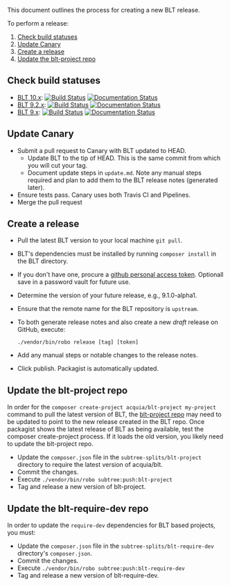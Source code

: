 This document outlines the process for creating a new BLT release.

To perform a release:

1. [Check build statuses](#check-build-statuses)
1. [Update Canary](##update-canary)
1. [Create a release](#create-a-release)
1. [Update the blt-project repo](#update-the-blt-project-repo)

## Check build statuses

* [BLT 10.x](https://github.com/acquia/blt):
[![Build Status](https://travis-ci.com/acquia/blt.svg?branch=10.0.x)](https://travis-ci.com/acquia/blt)
[![Documentation Status](https://readthedocs.org/projects/blt/badge/?version=10.0.x)](http://blt.readthedocs.io/en/10.0.x/?badge=10.0.x)
* [BLT 9.2.x](https://github.com/acquia/blt):
[![Build Status](https://travis-ci.com/acquia/blt.svg?branch=9.2.x)](https://travis-ci.com/acquia/blt)
[![Documentation Status](https://readthedocs.org/projects/blt/badge/?version=9.2.x)](http://blt.readthedocs.io/en/9.2.x/?badge=9.2.x)
* [BLT 9.x](https://github.com/acquia/blt):
[![Build Status](https://travis-ci.com/acquia/blt.svg?branch=9.x)](https://travis-ci.com/acquia/blt)
[![Documentation Status](https://readthedocs.org/projects/blt/badge/?version=9.x)](http://blt.readthedocs.io/en/9.x/?badge=9.x)

## Update Canary

* Submit a pull request to Canary with BLT updated to HEAD.
    * Update BLT to the tip of HEAD. This is the same commit from which you will cut your tag.
    * Document update steps in `update.md`. Note any manual steps required and plan to add them to the BLT release notes (generated later).
* Ensure tests pass. Canary uses both Travis CI and Pipelines.
* Merge the pull request

## Create a release

* Pull the latest BLT version to your local machine `git pull`.
* BLT's dependencies must be installed by running `composer install` in the BLT directory.
* If you don't have one, procure a [github personal access token](https://github.com/settings/tokens). Optionall save in a password vault for future use.
* Determine the version of your future release, e.g., 9.1.0-alpha1.
* Ensure that the remote name for the BLT repository is `upstream`.
* To both generate release notes and also create a new _draft_ release on GitHub, execute:

      ./vendor/bin/robo release [tag] [token]

* Add any manual steps or notable changes to the release notes.
* Click publish. Packagist is automatically updated.

## Update the blt-project repo

In order for the `composer create-project acquia/blt-project my-project` command to pull the latest version of BLT, the [blt-project repo](https://github.com/acquia/blt-project) may need to be updated to point to the new release created in the BLT repo. Once packagist shows the latest release of BLT as being available, test the composer create-project process. If it loads the old version, you likely need to update the blt-project repo.

* Update the `composer.json` file in the `subtree-splits/blt-project` directory to require the latest version of acquia/blt.
* Commit the changes.
* Execute `./vendor/bin/robo subtree:push:blt-project`
* Tag and release a new version of blt-project.

## Update the blt-require-dev repo

In order to update the `require-dev` dependencies for BLT based projects, you must:

* Update the `composer.json` file in the `subtree-splits/blt-require-dev` directory's `composer.json`.
* Commit the changes.
* Execute `./vendor/bin/robo subtree:push:blt-require-dev`
* Tag and release a new version of blt-require-dev.

